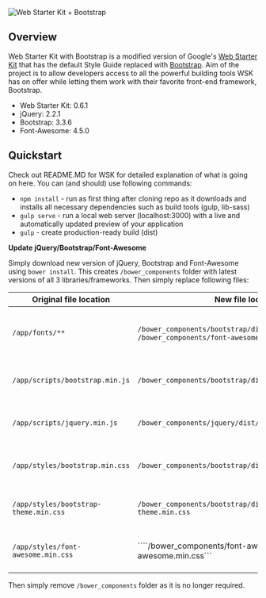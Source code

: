
![Web Starter Kit + Bootstrap](http://s30.postimg.org/7u2nj3c81/web_starter_kit_bootstrap.png)

## Overview

Web Starter Kit with Bootstrap is a modified version of Google's [Web Starter Kit](https://developers.google.com/web/starter-kit) that has the default Style Guide replaced with [Bootstrap](https://github.com/twbs/bootstrap). Aim of the project is to allow developers access to all the powerful building tools WSK has on offer while letting them work with their favorite front-end framework, Bootstrap.

- Web Starter Kit: 0.6.1
- jQuery: 2.2.1
- Bootstrap: 3.3.6
- Font-Awesome: 4.5.0

## Quickstart

Check out README.MD for WSK for detailed explanation of what is going on here. You can (and should) use following commands:
- ```npm install``` - run as first thing after cloning repo as it downloads and installs all necessary dependencies such as build tools (gulp, lib-sass)
- ```gulp serve``` - run a local web server (localhost:3000) with a live and automatically updated preview of your application
- ```gulp``` - create production-ready build (dist)

**Update jQuery/Bootstrap/Font-Awesome**

Simply download new version of jQuery, Bootstrap and Font-Awesome using ```bower install```. This creates ```/bower_components``` folder with latest versions of all 3 libraries/frameworks. Then simply replace following files:

| Original file location                    | New file location                                                                              | Comment                                       |
| ----------------------------------------- | ---------------------------------------------------------------------------------------------- | --------------------------------------------- |
| ```/app/fonts/**```                       | ```/bower_components/bootstrap/dist/fonts/**```, ```/bower_components/font-awesome/fonts/**``` | Delete all font files and copy new font files |
| ```/app/scripts/bootstrap.min.js```       | ```/bower_components/bootstrap/dist/js/bootstrap.min.js```                                     | Replace original file with new file            |
| ```/app/scripts/jquery.min.js```          | ```/bower_components/jquery/dist/jquery.min.js```                                              | Replace original file with new file            |
| ```/app/styles/bootstrap.min.css```       | ```/bower_components/bootstrap/dist/css/bootstrap.min.css```                                   | Replace original file with new file            |
| ```/app/styles/bootstrap-theme.min.css``` | ```/bower_components/bootstrap/dist/css/bootstrap-theme.min.css```                             | Replace original file with new file            |
| ```/app/styles/font-awesome.min.css```    | ````/bower_components/font-awesome/css/font-awesome.min.css```                                 | Replace original file with new file            |

Then simply remove ```/bower_components``` folder as it is no longer required.
